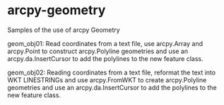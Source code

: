# arcpy-geometry
Samples of the use of arcpy Geometry

geom_obj01: Read coordinates from a text file, use arcpy.Array and arcpy.Point to construct arcpy.Polyline geometries and use an arcpy.da.InsertCursor to add the polylines to the new feature class.

geom_obj02: Reading coordinates from a text file, reformat the text into WKT LINESTRINGs and use arcpy.FromWKT to create arcpy.Polyline geometries and use an arcpy.da.InsertCursor to add the polylines to the new feature class.
